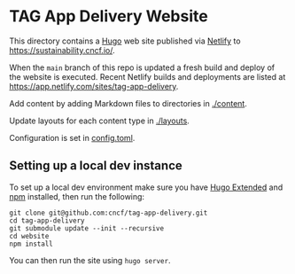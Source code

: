 # TAG App Delivery Website

This directory contains a [Hugo](https://gohugo.io) web site published via [Netlify](https://www.netlify.com/) to <https://sustainability.cncf.io/>.

When the `main` branch of this repo is updated a fresh build and deploy of the website is executed. Recent Netlify builds and deployments are listed at <https://app.netlify.com/sites/tag-app-delivery>.

Add content by adding Markdown files to directories in [./content](./content).

Update layouts for each content type in [./layouts](./layouts/).

Configuration is set in [config.toml](./config.toml).

## Setting up a local dev instance

To set up a local dev environment make sure you have [Hugo Extended](https://gohugo.io/installation/linux/#editions) and [npm](https://www.npmjs.com/) installed, then run the following:

```
git clone git@github.com:cncf/tag-app-delivery.git
cd tag-app-delivery
git submodule update --init --recursive
cd website
npm install
```

You can then run the site using `hugo server`.

